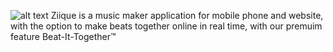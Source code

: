 ![alt text](https://ziique.dk/assets/ZiiQue-Logo.png)
Ziique is a music maker application for mobile phone and website, with the option to make beats together online in real time, with our premuim feature Beat-It-Together™
